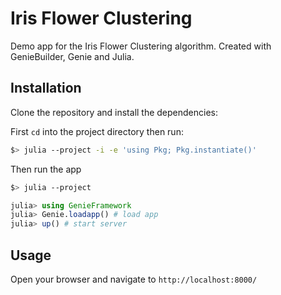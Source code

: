 # Iris Flower Clustering

Demo app for the Iris Flower Clustering algorithm. Created with GenieBuilder, Genie and Julia.

## Installation

Clone the repository and install the dependencies:

First `cd` into the project directory then run:

```bash
$> julia --project -i -e 'using Pkg; Pkg.instantiate()'
```

Then run the app

```bash
$> julia --project
```

```julia
julia> using GenieFramework
julia> Genie.loadapp() # load app
julia> up() # start server
```

## Usage

Open your browser and navigate to `http://localhost:8000/`


